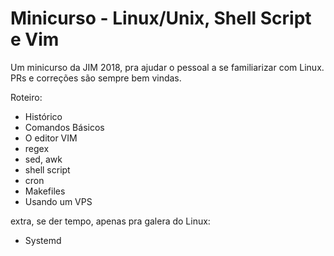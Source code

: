 # Minicurso - Linux/Unix, Shell Script e Vim

Um minicurso da JIM 2018, pra ajudar o pessoal a se familiarizar com Linux. PRs e correções são sempre bem vindas.

Roteiro:
* Histórico
* Comandos Básicos
* O editor VIM
* regex
* sed, awk
* shell script
* cron
* Makefiles
* Usando um VPS

extra, se der tempo, apenas pra galera do Linux:

* Systemd

